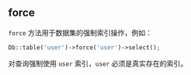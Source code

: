 ## force

`force` 方法用于数据集的强制索引操作，例如：

``` php
Db::table('user')->force('user')->select();
```

对查询强制使用 `user` 索引，`user` 必须是真实存在的索引。